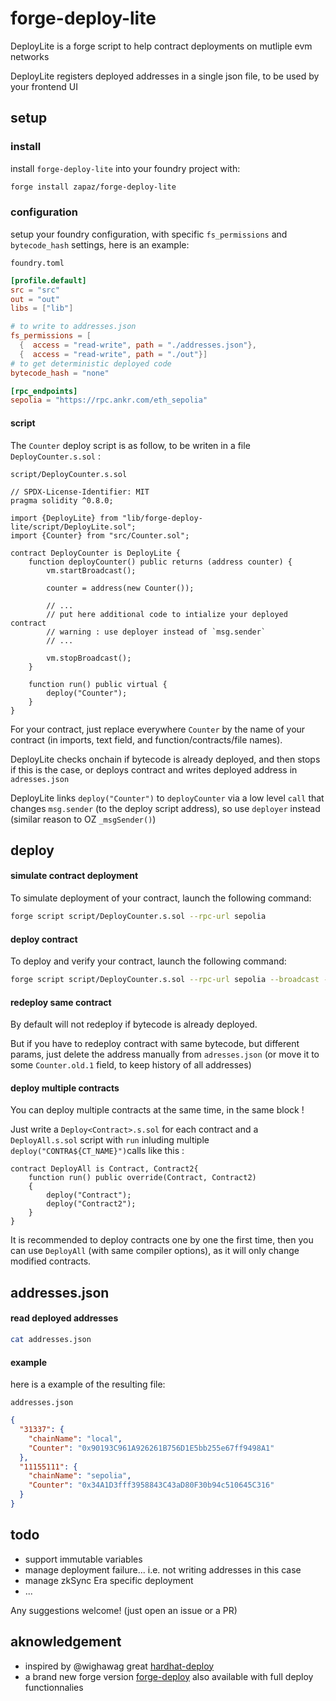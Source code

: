 # forge-deploy-lite

DeployLite is a forge script to help contract deployments on mutliple evm networks

DeployLite registers deployed addresses in a single json file, to be used by your frontend UI

## setup

### install
install `forge-deploy-lite` into your foundry project with:

```sh
forge install zapaz/forge-deploy-lite
```

### configuration
setup your foundry configuration, with specific `fs_permissions` and `bytecode_hash` settings,
here is an example:

`foundry.toml`
```toml
[profile.default]
src = "src"
out = "out"
libs = ["lib"]

# to write to addresses.json
fs_permissions = [
  {  access = "read-write", path = "./addresses.json"},
  {  access = "read-write", path = "./out"}]
# to get deterministic deployed code
bytecode_hash = "none"

[rpc_endpoints]
sepolia = "https://rpc.ankr.com/eth_sepolia"
```


#### script

The `Counter` deploy script is as follow, to be writen in a file `DeployCounter.s.sol` :

`script/DeployCounter.s.sol`
```solidity
// SPDX-License-Identifier: MIT
pragma solidity ^0.8.0;

import {DeployLite} from "lib/forge-deploy-lite/script/DeployLite.sol";
import {Counter} from "src/Counter.sol";

contract DeployCounter is DeployLite {
    function deployCounter() public returns (address counter) {
        vm.startBroadcast();

        counter = address(new Counter());

        // ...
        // put here additional code to intialize your deployed contract
        // warning : use deployer instead of `msg.sender`
        // ...

        vm.stopBroadcast();
    }

    function run() public virtual {
        deploy("Counter");
    }
}
```

For your contract, just replace everywhere `Counter` by the name of your contract (in imports, text field, and function/contracts/file names).

DeployLite checks onchain if bytecode is already deployed, and then stops if this is the case, or deploys contract and writes deployed address in `adresses.json`

DeployLite links `deploy("Counter")` to `deployCounter` via a low level `call` that changes `msg.sender` (to the deploy script address), so use `deployer` instead (similar reason to OZ `_msgSender()`)

## deploy

#### simulate contract deployment

To simulate deployment of your contract, launch the following command:

```bash
forge script script/DeployCounter.s.sol --rpc-url sepolia
```

#### deploy contract

To deploy and verify your contract, launch the following command:

```bash
forge script script/DeployCounter.s.sol --rpc-url sepolia --broadcast --verify  --<wallet params>
```

#### redeploy same contract

By default will not redeploy if bytecode is already deployed.

But if you have to redeploy contract with same bytecode, but different params, just delete the address manually from `adresses.json` (or move it to some `Counter.old.1` field, to keep history of all addresses)

#### deploy multiple contracts

You can deploy multiple contracts at the same time, in the same block !

Just write a `Deploy<Contract>.s.sol` for each contract and a `DeployAll.s.sol` script with `run` inluding multiple `deploy("CONTRA${CT_NAME}")`calls like this :

```solidity
contract DeployAll is Contract, Contract2{
    function run() public override(Contract, Contract2)
    {
        deploy("Contract");
        deploy("Contract2");
    }
}
```

It is recommended to deploy contracts one by one the first time, then you can use `DeployAll` (with same compiler options), as it will only change modified contracts.

## addresses.json

#### read deployed addresses

```bash
cat addresses.json
```

#### example

here is a example of the resulting file:

`addresses.json`
```json
{
  "31337": {
    "chainName": "local",
    "Counter": "0x90193C961A926261B756D1E5bb255e67ff9498A1"
  },
  "11155111": {
    "chainName": "sepolia",
    "Counter": "0x34A1D3fff3958843C43aD80F30b94c510645C316"
  }
}
```

## todo
- support immutable variables
- manage deployment failure... i.e. not writing addresses in this case
- manage zkSync Era specific deployment
- ...

Any suggestions welcome! (just open an issue or a PR)

## aknowledgement

- inspired by @wighawag great [hardhat-deploy](https://github.com/wighawag/hardhat-deploy)
- a brand new forge version [forge-deploy](https://github.com/wighawag/forge-deploy) also available with full deploy functionnalies
